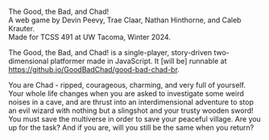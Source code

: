 The Good, the Bad, and Chad!  
A web game by Devin Peevy, Trae Claar, Nathan Hinthorne, and Caleb Krauter.  
Made for TCSS 491 at UW Tacoma, Winter 2024.  

The Good, the Bad, and Chad! is a single-player, story-driven two-dimensional platformer made in JavaScript. It [will be] runnable at https://github.io/GoodBadChad/good-bad-chad-br.  

You are Chad - ripped, courageous, charming, and very full of yourself. Your whole life changes when you are asked to investigate some weird noises in a cave, and are thrust into an interdimensional adventure to stop an evil wizard with nothing but a slingshot and your trusty wooden sword! You must save the multiverse in order to save your peaceful village. Are you up for the task? And if you are, will you still be the same when you return?
